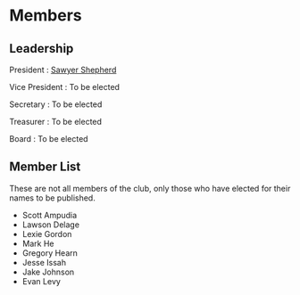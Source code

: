 <main>

# Members

## Leadership

President
: [Sawyer Shepherd](https://sawyershepherd.org)

Vice President
: To be elected

Secretary
: To be elected

Treasurer
: To be elected

Board
: To be elected

## Member List

These are not all members of the club, only those who have
elected for their names to be published.

* Scott Ampudia
* Lawson Delage
* Lexie Gordon
* Mark He
* Gregory Hearn
* Jesse Issah
* Jake Johnson
* Evan Levy

</main>
